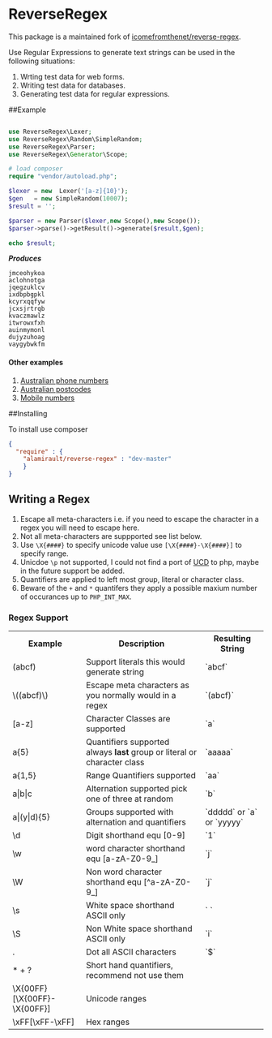 ReverseRegex
============

This package is a maintained fork of [icomefromthenet/reverse-regex](https://github.com/icomefromthenet/ReverseRegex).

Use Regular Expressions to generate text strings can be used in the following situations:

1. Wrting test data for web forms.
2. Writing test data for databases.
3. Generating test data for regular expressions. 


##Example

```php

use ReverseRegex\Lexer;
use ReverseRegex\Random\SimpleRandom;
use ReverseRegex\Parser;
use ReverseRegex\Generator\Scope;

# load composer
require "vendor/autoload.php";

$lexer = new  Lexer('[a-z]{10}');
$gen   = new SimpleRandom(10007);
$result = '';

$parser = new Parser($lexer,new Scope(),new Scope());
$parser->parse()->getResult()->generate($result,$gen);

echo $result;

```

***Produces***

```
jmceohykoa
aclohnotga
jqegzuklcv
ixdbpbgpkl
kcyrxqqfyw
jcxsjrtrqb
kvaczmawlz
itwrowxfxh
auinmymonl
dujyzuhoag
vaygybwkfm
```
#### Other examples

1. [Australian phone numbers](https://github.com/alamirault/ReverseRegex/blob/master/examples/ausphone.php)
2. [Australian postcodes](https://github.com/alamirault/ReverseRegex/blob/master/examples/auspostcode.php)
3. [Mobile numbers](https://github.com/alamirault/ReverseRegex/blob/master/examples/mobilenumbers.php)


##Installing

To install use composer

```json
{
  "require" : {
	"alamirault/reverse-regex" : "dev-master"
    }
}
```
## Writing a Regex

1. Escape all meta-characters i.e. if you need to escape the character in a regex you will need to escape here.
2. Not all meta-characters are suppported see list below.
3. Use `\X{####}` to specify unicode value use `[\X{####}-\X{####}]` to specify range.
4. Unicdoe `\p` not supported, I could not find a port of [UCD](http://www.unicode.org/ucd/) to php, maybe in the future support be added.
5. Quantifiers are applied to left most group, literal or character class.
6. Beware of the `+` and `*` quantifers they apply a possible maxium number of occurances up to `PHP_INT_MAX`.

### Regex Support

<table>
 <tr>
  <th>
    Example
  </th>
  <th>
    Description
  </th>
  <th>
    Resulting String
  </th>
 </tr>
 
 <tr>
  <td> (abcf) </td> <td> Support literals this would generate string </td> <td>`abcf`</td>  
 </tr>
 <tr>
   <td> \((abcf)\) </td> <td> Escape meta characters as you normally would in a regex </td> <td>`(abcf)`</td>  
 </tr>
 <tr>
  <td> [a-z] </td> <td> Character Classes are supported </td> <td>`a`</td>  
 </tr>
 <tr>
  <td> a{5} </td> <td> Quantifiers supported always <strong>last</strong> group or literal or character class </td> <td>`aaaaa`</td>  
 </tr>
 <tr>
  <td> a{1,5} </td> <td> Range Quantifiers supported</td> <td>`aa`</td>  
 </tr>
 <tr>
  <td> a|b|c </td> <td> Alternation supported pick one of three at random </td> <td>`b`</td>  
 </tr>
 <tr>
  <td> a|(y|d){5} </td> <td> Groups supported with alternation and quantifiers </td> <td>`ddddd` or `a` or `yyyyy` </td>  
 </tr>
 <tr>
  <tr>
    <td> \d </td> <td> Digit shorthand equ [0-9]  </td> <td>`1`</td>  
  </tr>
  <tr>
    <td> \w </td><td> word character shorthand equ [a-zA-Z0-9_]  </td> <td>`j`</td>  
  </tr>
  <tr>
    <td> \W </td><td>Non word character shorthand equ [^a-zA-Z0-9_]  </td> <td>`j`</td>  
  </tr>
  <tr>
    <td> \s </td><td>White space shorthand ASCII only </td> <td>` `</td>  
  </tr>
  <tr>
    <td> \S </td><td>Non White space shorthand ASCII only </td> <td>`i`</td>  
  </tr>
  <tr>
    <td> . </td><td>Dot all ASCII characters </td> <td>`$`</td>  
  </tr>
  <tr>
    <td> * + ? </td><td>Short hand quantifiers, recommend not use them </td> <td> </td>  
  </tr>
  <tr>
    <td> \X{00FF}[\X{00FF}-\X{00FF}] </td><td>Unicode ranges</td> <td> </td>  
  </tr>
  <tr>
    <td> \xFF[\xFF-\xFF] </td><td> Hex ranges</td> <td> </td>  
  </tr>
 </table>



